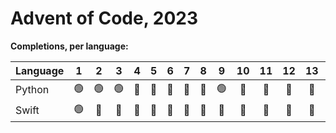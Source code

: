 # Advent of Code, 2023

**Completions, per language:**

| Language |  1  |  2  |  3  |  4  |  5  |  6  |  7  |  8  |  9  | 10  | 11  | 12  | 13  | 14  | 15  | 16  | 17  | 18  | 19  | 20  | 21  | 22  | 23  | 24  | 25  |
| :------- | :-: | :-: | :-: | :-: | :-: | :-: | :-: | :-: | :-: | :-: | :-: | :-: | :-: | :-: | :-: | :-: | :-: | :-: | :-: | :-: | :-: | :-: | :-: | :-: | :-: |
| Python   | 🟢  | 🟢  | 🟢  | 🔴  | 🔴  | 🔴  | 🔴  | 🔴  | 🟢  | 🔴  | 🔴  | 🔴  | 🔴  | 🔴  | 🔴  | 🟢  | 🔴  | 🔴  | 🔴  | 🔴  | 🔴  | 🔴  | 🔴  | 🔴  | 🔴  |
| Swift    | 🟢  | 🔴  | 🔴  | 🔴  | 🔴  | 🔴  | 🔴  | 🔴  | 🔴  | 🔴  | 🔴  | 🔴  | 🔴  | 🔴  | 🔴  | 🔴  | 🔴  | 🔴  | 🔴  | 🔴  | 🔴  | 🔴  | 🔴  | 🔴  | 🔴  |
